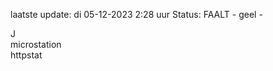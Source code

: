 laatste update: 
di 05-12-2023  2:28   uur 
Status: FAALT - geel - 
<div class="service R">J</div><div class="service Y">microstation</div><div class="service G">httpstat</div>